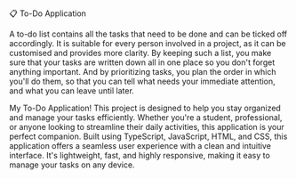 📋 To-Do Application

A to-do list contains all the tasks that need to be done and can be ticked off accordingly. It is suitable for every person involved in a project, as it can be 
customised and provides more clarity. By keeping such a list, you make sure that your tasks are written down all in one place so you don't forget anything important.
And by prioritizing tasks, you plan the order in which you'll do them, so that you can tell what needs your immediate attention, and what you can leave until later.

My To-Do Application! This project is designed to help you stay organized and manage your tasks efficiently. Whether you're a student, professional, or anyone looking to 
streamline their daily activities, this application is your perfect companion. Built using TypeScript, JavaScript, HTML, and CSS, this application offers a seamless user
experience with a clean and intuitive interface. It's lightweight, fast, and highly responsive, making it easy to manage your tasks on any device.
